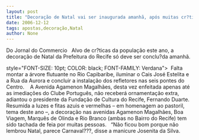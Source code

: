 ```yaml
---
layout: post
title: "Decoração de Natal vai ser inaugurada amanhã, após muitas cr?ticas"
date: 2006-12-12
tags: apostas,decoração,Natal
author: None
---
```

Do Jornal do Commercio
&nbsp;
Alvo de cr?ticas da população este ano, a decoração de Natal da Prefeitura do Recife só deve ser conclu?da amanhã. 

 style=\"FONT-SIZE: 10pt; COLOR: black; FONT-FAMILY: Verdana\">&nbsp;
Falta montar a árvore flutuante no Rio Capibaribe, iluminar o Cais José Estelita e a Rua da Aurora e concluir a instalação dos refletores nas seis pontes do Centro.&nbsp;
&nbsp;
A Avenida Agamenon Magalhães, desta vez enfeitada apenas até as imediações do Clube Português, não receberá ornamentação extra, adiantou o presidente da Fundação de Cultura do Recife, Fernando Duarte. 
&nbsp;
Resumida a luzes e fitas azuis e vermelhas – em homenagem ao pastoril, tema deste ano –, a decoração nas avenidas Agamenon Magalhães, Boa Viagem, Marquês de Olinda e Rio Branco (ambas no Bairro do Recife) tem sido tachada de feia por muitas pessoas. 
&nbsp;
“Não ficou bom porque não lembrou Natal, parece Carnaval???, disse a manicure Josenita da Silva.  